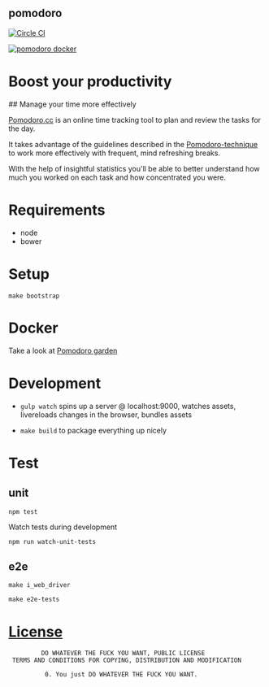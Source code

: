 pomodoro
-----------

[![Circle CI](https://circleci.com/gh/christian-fei/pomodoro.svg?style=svg)](https://circleci.com/gh/christian-fei/pomodoro)

[![pomodoro docker](http://dockeri.co/image/christianfei/pomodoro)](https://hub.docker.com/u/christianfei/pomodoro/)

# Boost your productivity
## Manage your time more effectively

[Pomodoro.cc](http://pomodoro.cc) is an online time tracking tool to plan and review the tasks for the day.

It takes advantage of the guidelines described in the [Pomodoro-technique](http://pomodorotechnique.com) to work more effectively with frequent, mind refreshing breaks.

With the help of insightful statistics you'll be able to better understand how much you worked on each task and how concentrated you were.





# Requirements

- node
- bower



# Setup

`make bootstrap`


# Docker

Take a look at [Pomodoro garden](https://github.com/christian-fei/pomodoro-garden)


# Development

- `gulp watch` spins up a server @ localhost:9000, watches assets, livereloads changes in the browser, bundles assets

- `make build` to package everything up nicely



# Test

## unit

```
npm test
```

Watch tests during development

```
npm run watch-unit-tests
```

## e2e

```
make i_web_driver
```

```
make e2e-tests
```


# [License](http://wtfpl.org/)

```
         DO WHATEVER THE FUCK YOU WANT, PUBLIC LICENSE
 TERMS AND CONDITIONS FOR COPYING, DISTRIBUTION AND MODIFICATION

          0. You just DO WHATEVER THE FUCK YOU WANT.
```
